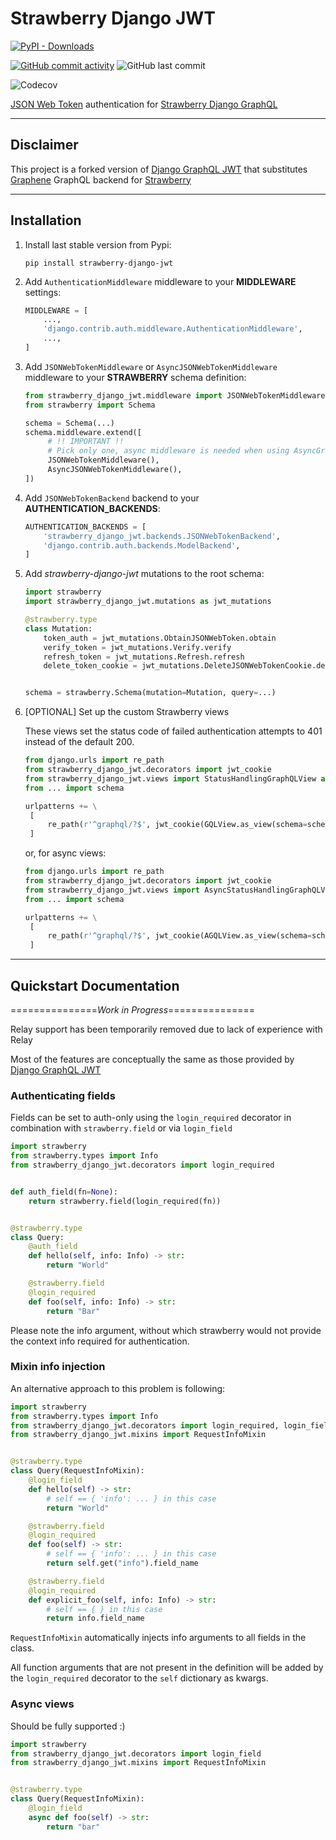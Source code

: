 # Strawberry Django JWT

[![PyPI - Downloads](https://img.shields.io/pypi/dm/strawberry-django-jwt?style=for-the-badge)](https://pypi.org/project/strawberry-django-jwt/)

[![GitHub commit activity](https://img.shields.io/github/commit-activity/m/KundaPanda/strawberry-django-jwt?style=for-the-badge)](https://github.com/KundaPanda/strawberry-django-jwt/graphs/commit-activity)
![GitHub last commit](https://img.shields.io/github/last-commit/KundaPanda/strawberry-django-jwt?style=for-the-badge)

![Codecov](https://img.shields.io/codecov/c/github/KundaPanda/strawberry-django-jwt?style=for-the-badge)

[JSON Web Token](https://jwt.io/>) authentication
for [Strawberry Django GraphQL](https://strawberry.rocks/docs/integrations/django)

---

## Disclaimer

This project is a forked version of [Django GraphQL JWT](https://github.com/flavors/django-graphql-jwt) that
substitutes [Graphene](https://graphene-python.org/) GraphQL backend for [Strawberry](https://strawberry.rocks/)

---

## Installation

1. Install last stable version from Pypi:

   ```shell
   pip install strawberry-django-jwt
   ```

2. Add `AuthenticationMiddleware` middleware to your **MIDDLEWARE** settings:

   ```python
   MIDDLEWARE = [
       ...,
       'django.contrib.auth.middleware.AuthenticationMiddleware',
       ...,
   ]
   ```

3. Add `JSONWebTokenMiddleware` or `AsyncJSONWebTokenMiddleware` middleware to your **STRAWBERRY** schema definition:

   ```python
   from strawberry_django_jwt.middleware import JSONWebTokenMiddleware, AsyncJSONWebTokenMiddleware
   from strawberry import Schema

   schema = Schema(...)
   schema.middleware.extend([
        # !! IMPORTANT !!
        # Pick only one, async middleware is needed when using AsyncGraphQLSchema
        JSONWebTokenMiddleware(),
        AsyncJSONWebTokenMiddleware(),
   ])
   ```

4. Add `JSONWebTokenBackend` backend to your **AUTHENTICATION_BACKENDS**:

   ```python
   AUTHENTICATION_BACKENDS = [
       'strawberry_django_jwt.backends.JSONWebTokenBackend',
       'django.contrib.auth.backends.ModelBackend',
   ]
   ```

5. Add _strawberry-django-jwt_ mutations to the root schema:

   ```python
   import strawberry
   import strawberry_django_jwt.mutations as jwt_mutations

   @strawberry.type
   class Mutation:
       token_auth = jwt_mutations.ObtainJSONWebToken.obtain
       verify_token = jwt_mutations.Verify.verify
       refresh_token = jwt_mutations.Refresh.refresh
       delete_token_cookie = jwt_mutations.DeleteJSONWebTokenCookie.delete_cookie


   schema = strawberry.Schema(mutation=Mutation, query=...)
   ```

6. \[OPTIONAL\] Set up the custom Strawberry views

   These views set the status code of failed authentication attempts to 401 instead of the default 200.

   ```python
   from django.urls import re_path
   from strawberry_django_jwt.decorators import jwt_cookie
   from strawberry_django_jwt.views import StatusHandlingGraphQLView as GQLView
   from ... import schema

   urlpatterns += \
    [
        re_path(r'^graphql/?$', jwt_cookie(GQLView.as_view(schema=schema))),
    ]
   ```

   or, for async views:

   ```python
   from django.urls import re_path
   from strawberry_django_jwt.decorators import jwt_cookie
   from strawberry_django_jwt.views import AsyncStatusHandlingGraphQLView as AGQLView
   from ... import schema

   urlpatterns += \
    [
        re_path(r'^graphql/?$', jwt_cookie(AGQLView.as_view(schema=schema))),
    ]
   ```

---

## Quickstart Documentation

===============_Work in Progress_===============

Relay support has been temporarily removed due to lack of experience with Relay

Most of the features are conceptually the same as those provided
by [Django GraphQL JWT](https://github.com/flavors/django-graphql-jwt)

### Authenticating fields

Fields can be set to auth-only using the `login_required` decorator in combination with `strawberry.field` or
via `login_field`

```python
import strawberry
from strawberry.types import Info
from strawberry_django_jwt.decorators import login_required


def auth_field(fn=None):
    return strawberry.field(login_required(fn))


@strawberry.type
class Query:
    @auth_field
    def hello(self, info: Info) -> str:
        return "World"

    @strawberry.field
    @login_required
    def foo(self, info: Info) -> str:
        return "Bar"
```

Please note the info argument, without which strawberry would not provide the context info required for authentication.

### Mixin info injection

An alternative approach to this problem is following:

```python
import strawberry
from strawberry.types import Info
from strawberry_django_jwt.decorators import login_required, login_field
from strawberry_django_jwt.mixins import RequestInfoMixin


@strawberry.type
class Query(RequestInfoMixin):
    @login_field
    def hello(self) -> str:
        # self == { 'info': ... } in this case
        return "World"

    @strawberry.field
    @login_required
    def foo(self) -> str:
        # self == { 'info': ... } in this case
        return self.get("info").field_name

    @strawberry.field
    @login_required
    def explicit_foo(self, info: Info) -> str:
        # self == { } in this case
        return info.field_name
```

`RequestInfoMixin` automatically injects info arguments to all fields in the class.

All function arguments that are not present in the definition will be added by the `login_required` decorator to
the `self` dictionary as kwargs.

### Async views

Should be fully supported :)

```python
import strawberry
from strawberry_django_jwt.decorators import login_field
from strawberry_django_jwt.mixins import RequestInfoMixin


@strawberry.type
class Query(RequestInfoMixin):
    @login_field
    async def foo(self) -> str:
        return "bar"
```
